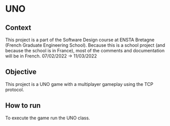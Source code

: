 # UNO

## Context
This project is a part of the Software Design course at ENSTA Bretagne (French Graduate Engineering School).
Because this is a school project (and because the school is in France), most of the comments and documentation will be in French.
07/02/2022 -> 11/03/2022
## Objective
This project is a UNO game with a multiplayer gameplay using the TCP protocol.

## How to run
To execute the game run the UNO class.